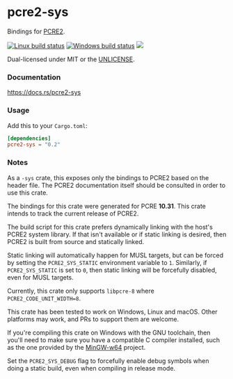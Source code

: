 pcre2-sys
=========
Bindings for [PCRE2](https://www.pcre.org/).

[![Linux build status](https://api.travis-ci.org/BurntSushi/rust-pcre2.svg)](https://travis-ci.org/BurntSushi/rust-pcre2)
[![Windows build status](https://ci.appveyor.com/api/projects/status/github/BurntSushi/rust-pcre2?svg=true)](https://ci.appveyor.com/project/BurntSushi/rust-pcre2)
[![](https://img.shields.io/crates/v/pcre2-sys.svg)](https://crates.io/crates/pcre2-sys)

Dual-licensed under MIT or the [UNLICENSE](https://unlicense.org/).


### Documentation

https://docs.rs/pcre2-sys


### Usage

Add this to your `Cargo.toml`:

```toml
[dependencies]
pcre2-sys = "0.2"
```


### Notes

As a `-sys` crate, this exposes only the bindings to PCRE2 based on the header
file. The PCRE2 documentation itself should be consulted in order to use this
crate.

The bindings for this crate were generated for PCRE **10.31**. This crate
intends to track the current release of PCRE2.

The build script for this crate prefers dynamically linking with the host's
PCRE2 system library. If that isn't available or if static linking is desired,
then PCRE2 is built from source and statically linked.

Static linking will automatically happen for MUSL targets, but can be forced by
setting the `PCRE2_SYS_STATIC` environment variable to `1`. Similarly, if
`PCRE2_SYS_STATIC` is set to `0`, then static linking will be forcefully
disabled, even for MUSL targets.

Currently, this crate only supports `libpcre-8` where
`PCRE2_CODE_UNIT_WIDTH=8`.

This crate has been tested to work on Windows, Linux and macOS. Other platforms
may work, and PRs to support them are welcome.

If you're compiling this crate on Windows with the GNU toolchain, then you'll
need to make sure you have a compatible C compiler installed, such as the one
provided by the [MinGW-w64](https://www.mingw-w64.org/) project.

Set the `PCRE2_SYS_DEBUG` flag to forcefully enable debug symbols when doing a
static build, even when compiling in release mode.
